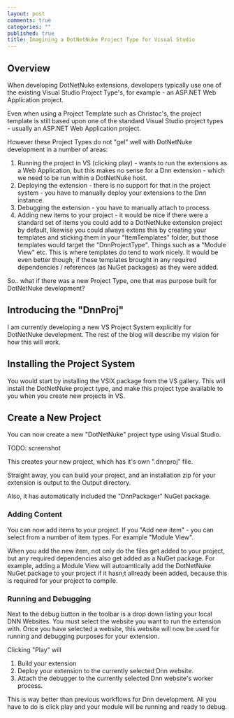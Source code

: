 ```yaml
---
layout: post
comments: true
categories: ""
published: true
title: Imagining a DotNetNuke Project Type for Visual Studio
---
```


## Overview

When developing DotNetNuke extensions, developers typically use one of the existing Visual Studio Project Type's, for example - an ASP.NET Web Application project.

Even when using a Project Template such as Christoc's, the project template is still based upon one of the standard Visual Studio project types - usually an ASP.NET Web Application project.

However these Project Types do not "gel" well with DotNetNuke development in a number of areas:

1. Running the project in VS (clicking play) - wants to run the extensions as a Web Application, but this makes no sense for a Dnn extension - which we need to be run within a DotNetNuke host.
2. Deploying the extension - there is no support for that in the project system - you have to manually deploy your extensions to the Dnn instance.
3. Debugging the extension - you have to manually attach to process.
4. Adding new items to your project - it would be nice if there were a standard set of items you could add to a DotNetNuke extension project by default, likewise you could always extens this by creating your templates and sticking them in your "ItemTemplates" folder, but those templates would target the "DnnProjectType". Things such as a "Module View" etc. This is where templates do tend to work nicely. It would be even better though, if these templates brought in any required dependencies / references (as NuGet packages) as they were added.

So.. what if there was a new Project Type, one that was purpose built for DotNetNuke development?

## Introducing the "DnnProj"

I am currently developing a new VS Project System explicitly for DotNetNuke development. The rest of the blog will describe my vision for how this will work.

## Installing the Project System

You would start by installing the VSIX package from the VS gallery. This will install the DotNetNuke project type, and make this project type available to you when you create new projects in VS.

## Create a New Project

You can now create a new "DotNetNuke" project type using Visual Studio.

TODO: screenshot

This creates your new project, which has it's own ".dnnproj" file.

Straight away, you can build your project, and an installation zip for your extension is output to the Output directory.

Also, it has automatically included the "DnnPackager" NuGet package.

### Adding Content

You can now add items to your project. If you "Add new item" - you can select from a number of item types. For example "Module View". 

When you add the new item, not only do the files get added to your project, but any required dependencies also get added as a NuGet package. For example, adding a Module View will autoamtically add the DotNetNuke NuGet package to your project if it hasn;t allready been added, because this is required for your project to compile. 

### Running and Debugging

Next to the debug button in the toolbar is a drop down listing your local DNN Websites. You must select the website you want to run the extension with. Once you have selected a website, this website will now be used for running and debugging purposes for your extension.

Clicking "Play" will

1. Build your extension
2. Deploy your extension to the currently selected Dnn website.
3. Attach the debugger to the currently selected Dnn website's worker process.

This is way better than previous workflows for Dnn development. All you have to do is click play and your module will be running and ready to debug. 



